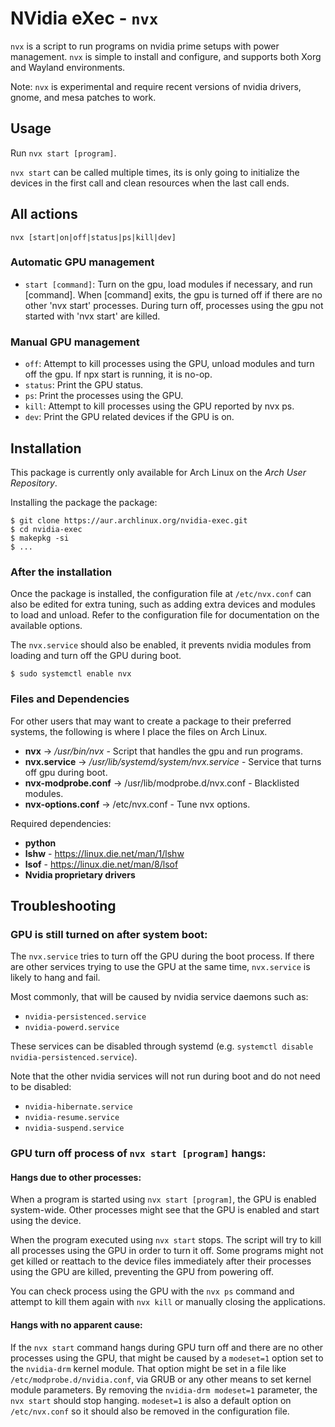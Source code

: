 # NVidia eXec - `nvx`

`nvx` is a script to run programs on nvidia prime setups with power management. `nvx` is simple to install and configure, and supports both Xorg and Wayland environments.

Note: `nvx` is experimental and require recent versions of nvidia drivers, gnome, and mesa patches to work.

## Usage

Run `nvx start [program]`.

`nvx start` can be called multiple times, its is only going to initialize the devices in the first call and clean resources when the last call ends.

## All actions

`nvx [start|on|off|status|ps|kill|dev]`

### Automatic GPU management

-   `start [command]`: Turn on the gpu, load modules if necessary, and run [command]. When [command] exits, the gpu is turned off if there are no other 'nvx start' processes. During turn off, processes using the gpu not started with 'nvx start' are killed.

### Manual GPU management

-   `off`: Attempt to kill processes using the GPU, unload modules and turn off the gpu. If npx start is running, it is no-op.
-   `status`: Print the GPU status.
-   `ps`: Print the processes using the GPU.
-   `kill`: Attempt to kill processes using the GPU reported by nvx ps.
-   `dev`: Print the GPU related devices if the GPU is on.

## Installation

This package is currently only available for Arch Linux on the _Arch User Repository_.

Installing the package the package:

```shell
$ git clone https://aur.archlinux.org/nvidia-exec.git
$ cd nvidia-exec
$ makepkg -si
$ ...
```

### After the installation

Once the package is installed, the configuration file at `/etc/nvx.conf` can also be edited for extra tuning, such as adding extra devices and modules to load and unload. Refer to the configuration file for documentation on the available options.

The `nvx.service` should also be enabled, it prevents nvidia modules from loading and turn off the GPU during boot.

```shell
$ sudo systemctl enable nvx
```

### Files and Dependencies

For other users that may want to create a package to their preferred systems, the following is where I place the files on Arch Linux.

-   **nvx** -> _/usr/bin/nvx_ - Script that handles the gpu and run programs.
-   **nvx.service** -> _/usr/lib/systemd/system/nvx.service_ - Service that turns off gpu during boot.
-   **nvx-modprobe.conf** -> /usr/lib/modprobe.d/nvx.conf - Blacklisted modules.
-   **nvx-options.conf** -> /etc/nvx.conf - Tune nvx options.

Required dependencies:

-   **python**
-   **lshw** - https://linux.die.net/man/1/lshw
-   **lsof** - https://linux.die.net/man/8/lsof
-   **Nvidia proprietary drivers**

## Troubleshooting

### GPU is still turned on after system boot:

The `nvx.service` tries to turn off the GPU during the boot process. If there are other services trying to use the GPU at the same time, `nvx.service` is likely to hang and fail.

Most commonly, that will be caused by nvidia service daemons such as:

-   `nvidia-persistenced.service`
-   `nvidia-powerd.service`

These services can be disabled through systemd (e.g. `systemctl disable nvidia-persistenced.service`).

Note that the other nvidia services will not run during boot and do not need to be disabled:

-   `nvidia-hibernate.service`
-   `nvidia-resume.service`
-   `nvidia-suspend.service`

### GPU turn off process of `nvx start [program]` hangs:

#### Hangs due to other processes:

When a program is started using `nvx start [program]`, the GPU is enabled system-wide. Other processes might see that the GPU is enabled and start using the device.

When the program executed using `nvx start` stops. The script will try to kill all processes using the GPU in order to turn it off. Some programs might not get killed or reattach to the device files immediately after their processes using the GPU are killed, preventing the GPU from powering off.

You can check process using the GPU with the `nvx ps` command and attempt to kill them again with `nvx kill` or manually closing the applications.

#### Hangs with no apparent cause:

If the `nvx start` command hangs during GPU turn off and there are no other processes using the GPU, that might be caused by a `modeset=1` option set to the `nvidia-drm` kernel module. That option might be set in a file like `/etc/modprobe.d/nvidia.conf`, via GRUB or any other means to set kernel module parameters. By removing the `nvidia-drm modeset=1` parameter, the `nvx start` should stop hanging. `modeset=1` is also a default option on `/etc/nvx.conf` so it should also be removed in the configuration file.
